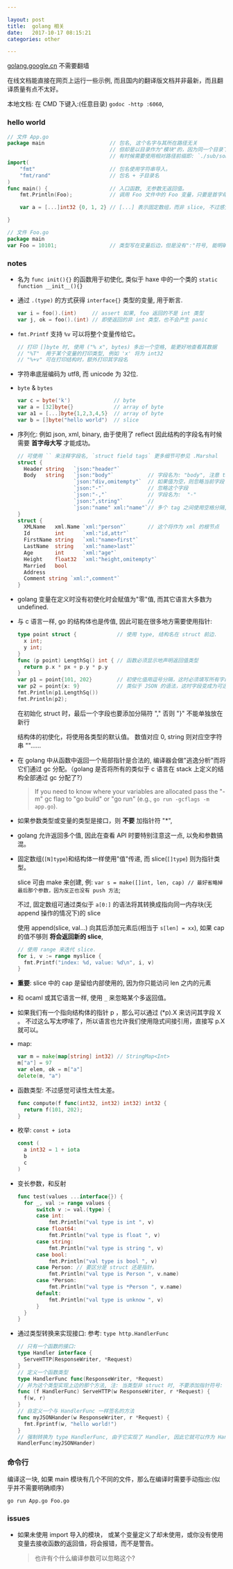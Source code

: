 ```yaml
---

layout: post
title:  golang 相关
date:   2017-10-17 08:15:21
categories: other

---
```


[golang.google.cn](https://golang.google.cn/) 不需要翻墙

  在线文档能直接在网页上运行一些示例, 而且国内的翻译版文档并非最新，而且翻译质量有点不太好。

  本地文档: 在 CMD 下键入:(任意目录) `godoc -http :6060`,

<!-- more -->


### hello world

```go
// 文件 App.go
package main                     // 包名, 这个名字与其所在路径无关
                                 // 但却是以目录作为"模块"的，因为同一个目录下不可以有多个包存在
                                 // 有时候需要使用相对路径前缀即: `./sub/some` or `../sub/other`
import(
    "fmt"                        // 包名使用字符串导入。
    "fmt/rand"                   // 包名 + 子目录名
)
func main() {                    // 入口函数, 无参数无返回值。
    fmt.Println(Foo);            // 调用 Foo 文件中的 Foo 变量，只要是首字母大写的就可以。

    var a = [...]int32 {0, 1, 2} // [...] 表示固定数组，而非 slice, 不过感觉还是写上明确的数量才好。

}

// 文件 Foo.go
package main
var Foo = 10101;                 // 类型写在变量后边，但是没有":"符号, 能明确变量类型的地方可以不用写
```

### notes

* 名为 `func init(){}` 的函数用于初使化, 类似于 haxe 中的一个类的 `static function __init__(){}`

* 通过 `.(type)` 的方式获得 `interface{}` 类型的变量, 用于断言.

  ```go
  var i = foo().(int)     // assert 如果, foo 返回的不是 int 类型
  var j, ok = foo().(int) // 即使返回的非 int 类型，也不会产生 panic
  ```

* `fmt.Printf` 支持 `%v` 可以将整个变量传给它。

  ```go
  // 打印 []byte 时, 使用 ("% x", bytes) 多出一个空格, 能更好地查看其数据
  // "%T"  用于某个变量的打印类型, 例如 'x' 将为 int32
  // "%+v" 可在打印结构时，额外打印其字段名
  ```

* 字符串底层编码为 utf8, 而 unicode 为 32位.

* `byte` & `bytes`

  ```go
  var c = byte('k')              // byte
  var a = [32]byte{}             // array of byte
  var a1 = [...]byte{1,2,3,4,5}  // array of byte
  var b = []byte("hello world")  // slice
  ```

* 序列化: 例如 json, xml, binary, 由于使用了 reflect 因此结构的字段名有时候需要 **首字母大写** 才能成功。

  ```go
  // 可使用 `` 来注释字段名, `struct field tags` 更多细节可参见 .Marshal
  struct {
    Header string   `json:"header"`
    Body   string   `json:"body"`           // 字段名为: "body", 注意 tag 不可以有空格
                    `json:"div,omitempty"`  // 如果值为空，则忽略当前字段
                    `json:"-"`              // 忽略这个字段
                    `json:"-,"`             // 字段名为:  "-"
                    `json:",string"`        //
                    `json:"name" xml:"name"`// 多个 tag 之间使用空格分隔, 注意不同 tag 之间的差异。
  }
  struct {
    XMLName   xml.Name `xml:"person"`       // 这个将作为 xml 的根节点
    Id        int      `xml:"id,attr"`
    FirstName string   `xml:"name>first"`
    LastName  string   `xml:"name>last"`
    Age       int      `xml:"age"`
    Height    float32  `xml:"height,omitempty"`
    Married   bool
    Address
    Comment string `xml:",comment"`
  }
  ```

* golang 变量在定义时没有初使化时会赋值为"零"值, 而其它语言大多数为 undefined.

* 与 c 语言一样, go 的结构体也是传值, 因此可能在很多地方需要使用指针:

  ```go
  type point struct {             // 使用 type, 结构名在 struct 前边.
    x int;
    y int;
  }
  func (p point) LengthSq() int { // 函数必须显示地声明返回值类型
    return p.x * px + p.y * p.y
  }
  var p1 = point{101, 202}        // 初使化值用逗号分隔，这时必须填写所有字段。
  var p2 = point{x: 9}            // 类似于 JSON 的语法，这时字段变成为可选。
  fmt.Println(p1.LengthSq())
  fmt.Println(p2);
  ```

  在初始化 struct 时，最后一个字段也要添加分隔符 "," 否则 "}" 不能单独放在新行

  结构体的初使化，将使用各类型的默认值。 数值对应 0, string 则对应空字符串 ""......

* 在 golang 中从函数中返回一个局部指针是合法的, 编译器会做"逃逸分析"而将它们通过 gc 分配。（golang 是否将所有的类似于 c 语言在 stack 上定义的结构全部通过 gc 分配了?）

  > If you need to know where your variables are allocated pass the "-m" gc flag to "go build" or "go run"
  > (e.g., `go run -gcflags -m app.go`).

* 如果参数类型或变量的类型是接口，则 **不要** 加指针符 "*",

* golang 允许返回多个值, 因此在查看 API 时要特别注意这一点, 以免和参数搞混。

* 固定数组(`[N]type`)和结构体一样使用"值"传递, 而 slice(`[]type`) 则为指针类型。

  slice 可由 make 来创建, 例: `var s = make([]int, len, cap) // 最好省略掉最后那个参数，因为反正也没有 push 方法`;

  不过, 固定数组可通过类似于 `a[0:]` 的语法将其转换成指向同一内存块(无 append 操作的情况下)的 slice

  使用 append(slice, val...) 向其后添加元素后(相当于 `s[len] = xx`), 如果 cap 的值不够则 **将会返回新的 slice**,

  ```go
  // 使用 range 来迭代 slice.
  for i, v := range myslice {
    fmt.Printf("index: %d, value: %d\n", i, v)
  }
  ```

* **重要**: slice 中的 cap 是留给内部使用的, 因为你只能访问 len 之内的元素

* 和 ocaml 或其它语言一样, 使用 `_` 来忽略某个多返回值。

* 如果我们有一个指向结构体的指针 p ，那么可以通过 (*p).X 来访问其字段 X 。
不过这么写太啰嗦了，所以语言也允许我们使用隐式间接引用，直接写 p.X 就可以。

* map:

  ```go
  var m = make(map[string] int32) // StringMap<Int>
  m["a"] = 97
  var elem, ok = m["a"]
  delete(m, "a")
  ```

* 函数类型: 不过感觉可读性太性太差。

  ```go
  func compute(f func(int32, int32) int32) int32 {
    return f(101, 202);
  }
  ```

* 枚举: `const + iota`

  ```go
  const (
    a int32 = 1 + iota
    b
    c
  )
  ```

* 变长参数，和反射

  ```go
  func test(values ...interface{}) {
    for _, val := range values {
        switch v := val.(type) {
        case int:
            fmt.Println("val type is int ", v)
        case float64:
            fmt.Println("val type is float ", v)
        case string:
            fmt.Println("val type is string ", v)
        case bool:
            fmt.Println("val type is bool ", v)
        case Person: // 要区分是 struct 还是指针。
            fmt.Println("val type is Person ", v.name)
        case *Person:
            fmt.Println("val type is *Person ", v.name)
        default:
            fmt.Println("val type is unknow ", v)
        }
    }
  }
  ```

* 通过类型转换来实现接口: 参考: `type http.HandlerFunc`

  ```go
  // 只有一个函数的接口:
  type Handler interface {
    ServeHTTP(ResponseWriter, *Request)
  }
  // 定义一个函数类型
  type HandlerFunc func(ResponseWriter, *Request)
  // 并为这个类型实现上边的那个方法, 注: 当类型非 struct 时, 不要添加指针符号: "*"
  func (f HandlerFunc) ServeHTTP(w ResponseWriter, r *Request) {
    f(w, r)
  }
  // 自定义一个与 HandlerFunc 一样签名的方法
  func myJSONHander(w ResponseWriter, r *Request) {
    fmt.Fprintf(w, "hello world!")
  }
  // 强制转换为 type HandlerFunc, 由于它实现了 Handler, 因此它就可以作为 Handler 类型的参数。
  HandlerFunc(myJSONHander)
  ```


### 命令行

编译这一块, 如果 main 模块有几个不同的文件，那么在编译时需要手动指出:(似乎并不需要明确顺序)

```bash
go run App.go Foo.go
```

### issues

* 如果未使用 import 导入的模块， 或某个变量定义了却未使用，或你没有使用变量去接收函数的返回值，将会报错，而不是警告。

  > 也许有个什么编译参数可以忽略这个?

